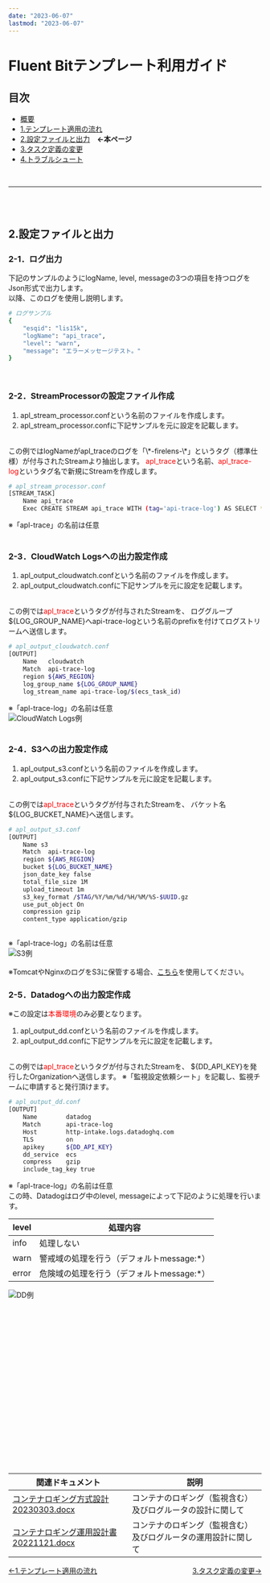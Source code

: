 ```yaml
---
date: "2023-06-07"
lastmod: "2023-06-07"
---
```


# Fluent Bitテンプレート利用ガイド
## 目次
- [概要](/fluentbit/#概要)
- [1.テンプレート適用の流れ](/fluentbit/#1テンプレート適用の流れ)
- [2.設定ファイルと出力](/fluentbit/configuration.html)　**←本ページ**
- [3.タスク定義の変更](/fluentbit/firelens.html)
- [4.トラブルシュート](/fluentbit/troubleshooting.html)

<br>

---

<br><br>

## 2.設定ファイルと出力
### 2-1．ログ出力  
下記のサンプルのようにlogName, level, messageの3つの項目を持つログをJson形式で出力します。  
以降、このログを使用し説明します。

```sh
# ログサンプル
{
	"esqid": "lis15k",
	"logName": "api_trace",
	"level": "warn",
	"message": "エラーメッセージテスト。"
}
```  
<br>

### 2-2．StreamProcessorの設定ファイル作成  
1. apl_stream_processor.confという名前のファイルを作成します。
1. apl_stream_processor.confに下記サンプルを元に設定を記載します。  
<br>
この例ではlogNameがapl_traceのログを「\*-firelens-\*」というタグ（標準仕様）が付与されたStreamより抽出します。  
<span style="color: red; ">apl_trace</span>という名前、<span style="color: red; ">apl_trace-log</span>というタグ名で新規にStreamを作成します。  

```sh
# apl_stream_processor.conf
[STREAM_TASK]
    Name api_trace
    Exec CREATE STREAM api_trace WITH (tag='api-trace-log') AS SELECT * FROM TAG:'*-firelens-*' WHERE logName = 'api_trace' ;
```

※「apl-trace」の名前は任意  
<br>

### 2-3．CloudWatch Logsへの出力設定作成  
1. apl_output_cloudwatch.confという名前のファイルを作成します。
1. apl_output_cloudwatch.confに下記サンプルを元に設定を記載します。  
<br>
この例では<span style="color: red; ">apl_trace</span>というタグが付与されたStreamを、  
ロググループ${LOG_GROUP_NAME}へapi-trace-logという名前のprefixを付けてログストリームへ送信します。  

```sh
# apl_output_cloudwatch.conf
[OUTPUT]		
    Name   cloudwatch		
    Match  api-trace-log		
    region ${AWS_REGION}		
    log_group_name ${LOG_GROUP_NAME}		
    log_stream_name api-trace-log/$(ecs_task_id)		
```

※「apl-trace-log」の名前は任意  
![CloudWatch Logs例](./files/output_cw.png)  
<br>

### 2-4．S3への出力設定作成  
1. apl_output_s3.confという名前のファイルを作成します。
1. apl_output_s3.confに下記サンプルを元に設定を記載します。  
<br>
この例では<span style="color: red; ">apl_trace</span>というタグが付与されたStreamを、  
バケット名 ${LOG_BUCKET_NAME}へ送信します。

```sh
# apl_output_s3.conf
[OUTPUT]	
    Name s3	
    Match  api-trace-log	
    region ${AWS_REGION}	
    bucket ${LOG_BUCKET_NAME}	
    json_date_key false	
    total_file_size 1M	
    upload_timeout 1m	
    s3_key_format /$TAG/%Y/%m/%d/%H/%M/%S-$UUID.gz	
    use_put_object On	
    compression gzip	
    content_type application/gzip	
	
```

※「apl-trace-log」の名前は任意  
![S3例](./files/output_s3.png)  
<br>
※TomcatやNginxのログをS3に保管する場合、<a href="https://esq365.sharepoint.com/:u:/s/msteams_30dfd0/EaEExF6HxKtLlbMhnwmHfmUBAGnHI_fq5WKCa2PQxwixpQ?e=icnif9">こちら</a>を使用してください。

### 2-5．Datadogへの出力設定作成  

※この設定は<span style="color: red; ">本番環境</span>のみ必要となります。    

1. apl_output_dd.confという名前のファイルを作成します。
1. apl_output_dd.confに下記サンプルを元に設定を記載します。  
<br>
この例では<span style="color: red; ">apl_trace</span>というタグが付与されたStreamを、  
${DD_API_KEY}を発行したOrganizationへ送信します。
※「監視設定依頼シート」を記載し、監視チームに申請すると発行頂けます。

```sh
# apl_output_dd.conf
[OUTPUT]		
    Name        datadog		
    Match       api-trace-log		
    Host        http-intake.logs.datadoghq.com		
    TLS         on		
    apikey      ${DD_API_KEY}		
    dd_service  ecs		
    compress    gzip		
    include_tag_key true		

```

※「apl-trace-log」の名前は任意  
この時、Datadogはログ中のlevel, messageによって下記のように処理を行います。  

| level | 処理内容 | 
| ------ | ------ |
| info | 処理しない |
| warn | 警戒域の処理を行う（デフォルトmessage:*） |
| error | 危険域の処理を行う（デフォルトmessage:*） |

![DD例](./files/output_dd.png)  
<br>

<br><br>

<p style="margin-top: 20em"></p>  

| 関連ドキュメント | 説明 | 
| ------ | ------ |
| [コンテナロギング方式設計20230303.docx](/files/基本設計書/コンテナロギング方式設計20230303.docx) | コンテナのロギング（監視含む）及びログルータの設計に関して | 
| [コンテナロギング運用設計書20221121.docx](/files/基本設計書/コンテナロギング運用設計書20221121.docx) | コンテナのロギング（監視含む）及びログルータの運用設計に関して |  

<div style="display: flex; justify-content: space-between;">
  <div style="text-align: center;">
    <a href="/fluentbit/#1テンプレート適用の流れ">←1.テンプレート適用の流れ</a>
  </div>
  <div style="text-align: center;">
　　<a href="/fluentbit/firelens">3.タスク定義の変更→</a>
  </div>
</div>